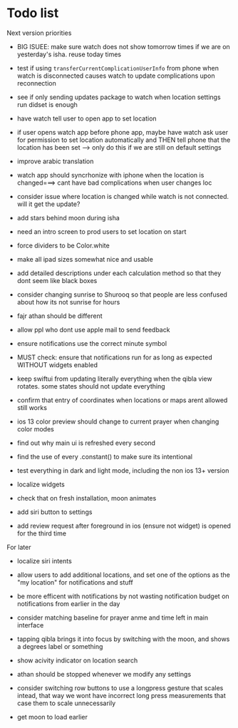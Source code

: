 #  Todo list 
Next version priorities 
- BIG ISUEE: make sure watch does not show tomorrow times if we are on yesterday's isha. reuse today times 
- test if using `transferCurrentComplicationUserInfo` from phone when watch is disconnected causes watch to update complications upon reconnection
- see if only sending updates package to watch when location settings run didset is enough
- have watch tell user to open app to set location
- if user opens watch app before phone app, maybe have watch ask user for permission to set location automatically and THEN tell phone that the location has been set --> only do this if we are still on default settings
        

- improve arabic translation
- watch app should syncrhonize with iphone when the location is changed===> cant have bad complications when user changes loc
- consider issue where location is changed while watch is not connected. will it get the update?
- add stars behind moon during isha

- need an intro screen to prod users to set location on start
- force dividers to be Color.white
- make all ipad sizes somewhat nice and usable
- add detailed descriptions under each calculation method so that they dont seem like black boxes 
- consider changing sunrise to Shurooq so that people are less confused about how its not sunrise for hours


- fajr athan should be different
- allow ppl who dont use apple mail to send feedback
- ensure notifications use the correct minute symbol

- MUST check: ensure that notifications run for as long as expected WITHOUT widgets enabled

- keep swiftui from updating literally everything when the qibla view rotates. some states should not update everything 
- confirm that entry of coordinates when locations or maps arent allowed still works
- ios 13 color preview should change to current prayer when changing color modes
- find out why main ui is refreshed every second
- find the use of every .constant() to make sure its intentional
- test everything in dark and light mode, including the non ios 13+ version
- localize widgets
- check that on fresh installation, moon animates
- add siri button to settings
- add review request after foreground in ios (ensure not widget) is opened for the third time


For later 
- localize siri intents
- allow users to add additional locations, and set one of the options as the "my location" for notifications and stuff
- be more efficent with notifications by not wasting notification budget on notifications from earlier in the day 
- consider matching baseline for prayer anme and time left in main interface
- tapping qibla brings it into focus by switching with the moon, and shows a degrees label or something
- show acivity indicator on location search 
- athan should be stopped whenever we modify any settings 
- consider switching row buttons to use a longpress gesture that scales intead, that way we wont have incorrect long press measurements that case them to scale unnecessarily



- get moon to load earlier 
